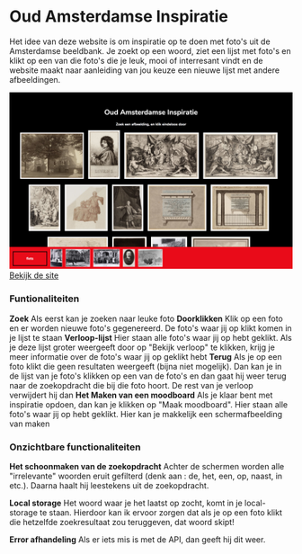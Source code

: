 # Oud Amsterdamse Inspiratie
Het idee van deze website is om inspiratie op te doen met foto's uit de Amsterdamse beeldbank.
Je zoekt op een woord, ziet een lijst met foto's en klikt op een van die foto's die je leuk, mooi of interresant vindt en de website maakt naar aanleiding van jou keuze een nieuwe lijst met andere afbeeldingen.

![schermafbeelding van de site](https://github.com/muise001/project1-quick-hack-prototype/blob/master/emiel.muis.OBA.project.png "schermafbeelding van de site")
[Bekijk de site](https://muise001.github.io/project1-quick-hack-prototype/)

### Funtionaliteiten
**Zoek**
Als eerst kan je zoeken naar leuke foto
**Doorklikken**
Klik op een foto en er worden nieuwe foto's gegenereerd. De foto's waar jij op klikt komen in je lijst te staan
**Verloop-lijst**
Hier staan alle foto's waar jij op hebt geklikt. Als je deze lijst groter weergeeft door op "Bekijk verloop" te klikken, krijg je meer informatie over de foto's waar jij op geklikt hebt
**Terug**
Als je op een foto klikt die geen resultaten weergeeft (bijna niet mogelijk). Dan kan je in de lijst van je foto's klikken op een van de foto's en dan gaat hij weer terug naar de zoekopdracht die bij die foto hoort. De rest van je verloop verwijdert hij dan
**Het Maken van een moodboard**
Als je klaar bent met inspiratie opdoen, dan kan je klikken op "Maak moodboard". Hier staan alle foto's waar jij op hebt geklikt. Hier kan je makkelijk een schermafbeelding van maken

### Onzichtbare functionaliteiten
**Het schoonmaken van de zoekopdracht**
Achter de schermen worden alle "irrelevante" woorden eruit gefilterd (denk aan : de, het, een, op, naast, in etc.). Daarna haalt hij leestekens uit de zoekopdracht.

**Local storage**
Het woord waar je het laatst op zocht, komt in je local-storage te staan. Hierdoor kan ik ervoor zorgen dat als je op een foto klikt die hetzelfde zoekresultaat zou teruggeven, dat woord skipt!

**Error afhandeling**
Als er iets mis is met de API, dan geeft hij dit weer.

